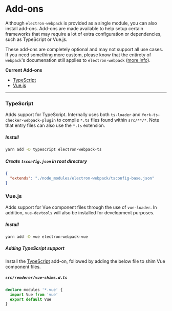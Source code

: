 # Add-ons

Although `electron-webpack` is provided as a single module, you can also install add-ons. Add-ons are made available to help setup certain frameworks that may require a lot of extra configuration or dependencies, such as TypeScript or Vue.js.

These add-ons are completely optional and may not support all use cases. If you need something more custom, please know that the entirety of `webpack`'s documenation still applies to `electron-webpack` ([more info]()).

**Current Add-ons**
* [TypeScript]()
* [Vue.js]()

---

### TypeScript
Adds support for TypeScript. Internally uses both `ts-loader` and `fork-ts-checker-webpack-plugin` to compile `*.ts` files found within `src/**/*`. Note that entry files can also use the `*.ts` extension.

##### Install
```bash
yarn add -D typescript electron-webpack-ts
```

##### Create `tsconfig.json` in root directory
```json
{
  "extends": "./node_modules/electron-webpack/tsconfig-base.json"
}
```

### Vue.js
Adds support for Vue component files through the use of `vue-loader`. In addition, `vue-devtools` will also be installed for development purposes.

##### Install
```bash
yarn add -D vue electron-webpack-vue
```

##### Adding TypeScript support
Install the [TypeScript]() add-on, followed by adding the below file to shim Vue component files.

##### `src/renderer/vue-shims.d.ts`
```ts
declare modules '*.vue' {
  import Vue from 'vue'
  export default Vue
}
```
